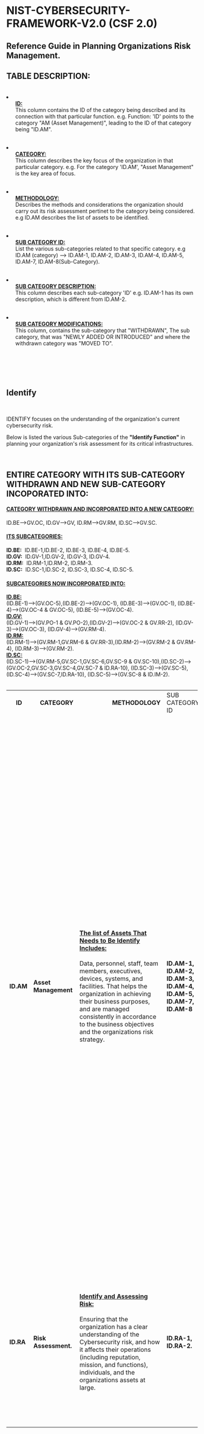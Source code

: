  # NIST-CYBERSECURITY-FRAMEWORK-V2.0 (CSF 2.0)

<h2>Reference Guide in Planning Organizations Risk Management.</h2>

<h2>TABLE DESCRIPTION:</h2>
<br>
 
<li><ul><strong><ins>ID:</ins></strong><br>This column contains the ID of the category being described and its connection with that particular function. e.g. Function:&nbsp;'ID' points to the category "AM (Asset Management)", leading to the ID of that category being "ID.AM".</ul></li><br>

<li><ul><strong><ins>CATEGORY:</ins></strong><br>This column describes the key focus of the organization in that particular category. e.g. For the category 'ID.AM', "Asset Management"  is the key area of focus.</ul></li><br> 

<li><ul><strong><ins>METHODOLOGY:</ins></strong><br>Describes the methods and considerations the organization should carry out its risk assessment pertinet to the category being considered. e.g ID.AM describes the list of assets to be identified.</ul></li><br>

<li><ul><strong><ins>SUB CATEGORY ID:</ins></strong><br>List the various sub-categories related to that specific category. e.g ID.AM (category) --> ID.AM-1, ID.AM-2, ID.AM-3, ID.AM-4, ID.AM-5, ID.AM-7, ID.AM-8(Sub-Category).</ul></li><br>

<li><ul><strong><ins>SUB CATEGORY DESCRIPTION:</ins></strong><br>This column describes each sub-category 'ID' e.g. ID.AM-1 has its own description, which is different from ID.AM-2.</ul></li><br>

<li><ul><strong><ins>SUB CATEGORY MODIFICATIONS:</ins></strong><br>This column, contains the sub-category that "WITHDRAWN", The sub category, that was "NEWLY ADDED OR INTRODUCED" and where the withdrawn category was "MOVED TO".</ul></li><br>




<br><br>



<h2>Identify</h2>


<br>

IDENTIFY focuses on the understanding of the organization's current cybersecurity risk.<br>

Below is listed the various Sub-categories of the <strong>"Identify Function"</strong> in planning your organization's risk assessment for its critical infrastructures. 

<br>

<h2>ENTIRE CATEGORY WITH ITS SUB-CATEGORY WITHDRAWN AND NEW SUB-CATEGORY INCOPORATED INTO:</h2>
<ins><h4>CATEGORY WITHDRAWN AND INCORPORATED INTO A NEW CATEGORY:</h4></ins>
ID.BE-->GV.OC, ID.GV-->GV, ID.RM-->GV.RM, ID.SC-->GV.SC.
<br>
<ins><h4>ITS SUBCATEGORIES:</h4></ins>
<strong>ID.BE:</strong>&nbsp; ID.BE-1,ID.BE-2, ID.BE-3, ID.BE-4, ID.BE-5.
<br>
<strong>ID.GV:</strong>&nbsp; ID.GV-1,ID.GV-2, ID.GV-3, ID.GV-4.
<br>
<strong>ID.RM:</strong>&nbsp; ID.RM-1,ID.RM-2, ID.RM-3.
<br>
<strong>ID.SC:</strong>&nbsp; ID.SC-1,ID.SC-2, ID.SC-3, ID.SC-4, ID.SC-5.
<br>
<ins><h4>SUBCATEGORIES NOW INCORPORATED INTO:</h4></ins>
<ins><strong>ID.BE:</strong></ins> 
<br>
(ID.BE-1)-->(GV.OC-5),(ID.BE-2)-->(GV.OC-1), (ID.BE-3)-->(GV.OC-1), (ID.BE-4)-->(GV.OC-4 & GV.OC-5), (ID.BE-5)-->(GV.OC-4).
<br>
<ins><strong>ID.GV:</strong></ins>
<br>
(ID.GV-1)-->(GV.PO-1 & GV.PO-2),(ID.GV-2)-->(GV.OC-2 & GV.RR-2), (ID.GV-3)-->(GV.OC-3), (ID.GV-4)-->(GV.RM-4).
<br>
<ins><strong>ID.RM:</strong></ins>
<br>
(ID.RM-1)-->(GV.RM-1,GV.RM-6 & GV.RR-3),(ID.RM-2)-->(GV.RM-2 & GV.RM-4), (ID.RM-3)-->(GV.RM-2).
<br>
<ins><strong>ID.SC:</strong></ins>
<br>
(ID.SC-1)-->(GV.RM-5,GV.SC-1,GV.SC-6,GV.SC-9 & GV.SC-10),(ID.SC-2)-->(GV.OC-2,GV.SC-3,GV.SC-4,GV.SC-7 & ID.RA-10), (ID.SC-3)-->(GV.SC-5), (ID.SC-4)-->(GV.SC-7,ID.RA-10), (ID.SC-5)-->(GV.SC-8 & ID.IM-2).
<br>



<br>

<table>
<tr>
<td><strong>&nbsp;&nbsp;&nbsp;&nbsp;ID</strong></td><td><strong>&nbsp;&nbsp;&nbsp;&nbsp;CATEGORY</strong></td><td><strong>&nbsp;&nbsp;&nbsp;&nbsp;&nbsp;&nbsp;&nbsp;&nbsp;&nbsp;&nbsp;&nbsp;&nbsp;&nbsp;&nbsp;&nbsp;&nbsp;&nbsp;&nbsp;&nbsp;&nbsp;METHODOLOGY</strong></td><td>SUB CATEGORY ID</td><td><strong>&nbsp;&nbsp;&nbsp;&nbsp;&nbsp;&nbsp;&nbsp;SUB CATEGORY &nbsp;&nbsp;&nbsp;&nbsp;&nbsp;&nbsp;&nbsp;DESCRIPTION</strong></td><td><strong>&nbsp;&nbsp;&nbsp;&nbsp;SUB CATEGORY MODIFICATIONS</strong></td>
</tr>
<tr>
<tr>
</tr>

   
<!-- Here the ID.AM Begins.-->
<tr>
<td><strong>ID.AM</strong></td><td><strong>Asset Management</strong></td>

<td><ins><strong>The list of Assets That Needs to Be Identify Includes:</strong></ins>
<br><br>
Data, personnel, staff, team members, executives, devices, systems, and facilities. That helps the organization in achieving their business purposes, and are managed consistently in accordance to the business objectives and the organizations risk strategy.
</td>   
<td><strong>ID.AM-1, ID.AM-2, ID.AM-3, ID.AM-4, ID.AM-5, ID.AM-7, ID.AM-8 </strong></td>

<td>
  <br><ins><strong>ID.AM-1:</strong></ins><br><br>Take inventory of physical devices and systems within the organization.</strong><br><br>
 <ins><strong>ID.AM-2:</strong></ins><br><br>Take inventory of all softwares platforms and applications within the organization.<br><br>
 <ins><strong>ID.AM-3:</strong></ins><br><br>Map the organization's authorized network communication, both internal and external network data flow.<br><br>
 <ins><strong>ID.AM-4:</strong></ins><br><br>Take inventories of services provided by supplier.<br><br>
 <ins><strong>ID.AM-5:</strong></ins><br><br>Priortizing and classifying resources (Hardware devices, Softwares, data), based on their criticality, and impact on business.<br> <br>
  <ins><strong>ID.AM-7:</strong></ins><br><br>Identifying and catologue data, and corresponding metadata for designated data types.<br> <br>
  <ins><strong>ID.AM-8:</strong></ins><br><br>Systems, hardware, software, services, are maintained and managed throughout their life cycles.<br> <br>
 <br>
 </td>

<td><ins><strong>WITHDRAWN</strong></ins><br>ID.AM-6<br><br>
<ins><strong>NEWLY ADDED</strong></ins><br>ID.AM-7, IDM.AM-8<br><br>
<ins><strong>MOVED TO</strong></ins><br>GV.RR-2, GV.SC-2
</td>
</tr>


<!-- Here the ID.AM Ends.-->





<!-- Here the ID.RA Begins Here.-->
<tr>
<td><strong>ID.RA</strong></td><td><strong>Risk Assessment.</strong></td>

<td><ins><strong>Identify and Assessing Risk:</strong></ins>
<br><br>
Ensuring that the organization has a clear understanding of the Cybersecurity risk, and how it affects their operations (including reputation, mission, and functions), individuals, and the organizations assets at large.
</td>   
<td><strong>ID.RA-1, ID.RA-2.</strong></td>

<td>
 <br><ins><strong>ID.RA-1:</strong></ins><br><br>Identifying and documentation of all vulnerabilities in the organizations Assets.</strong><br><br>
 <ins><strong>ID.RA-2:</strong></ins><br><br>Threat and vulnerabilities information discovered in online forums, social networking apps, and other relevant sources.</strong><br><br>
 <br>
</td>


<td><ins><strong>WITHDRAWN</strong></ins><br>(N/A)<br><br>
<ins><strong>NEWLY ADDED</strong></ins><br>ID.RA-7, ID.RA-8, ID.RA-9, ID.RA-10.<br><br>
<ins><strong>MOVED TO</strong></ins><br>(N/A)
</td>
</tr>


<!-- Here the ID.RA Ends.-->













</table>
